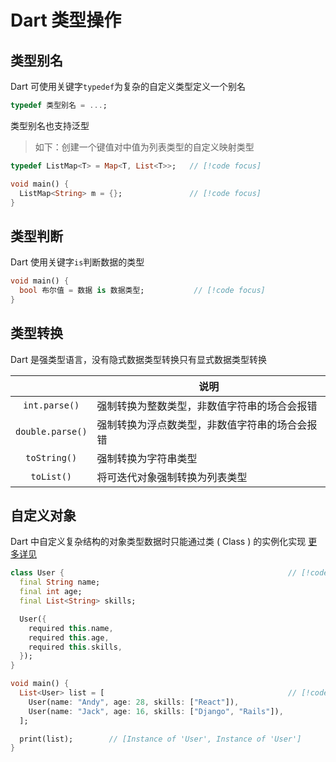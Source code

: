 # Dart 类型操作

## 类型别名

Dart 可使用关键字`typedef`为复杂的自定义类型定义一个别名

```dart
typedef 类型别名 = ...;
```

类型别名也支持泛型

> 如下：创建一个键值对中值为列表类型的自定义映射类型

```dart
typedef ListMap<T> = Map<T, List<T>>;   // [!code focus]

void main() {
  ListMap<String> m = {};               // [!code focus]
}
```

## 类型判断

Dart 使用关键字`is`判断数据的类型

```dart
void main() {
  bool 布尔值 = 数据 is 数据类型;           // [!code focus]
}
```

## 类型转换

Dart 是强类型语言，没有隐式数据类型转换只有显式数据类型转换

|                  | 说明                                           |
| :--------------: | ---------------------------------------------- |
|  `int.parse()`   | 强制转换为整数类型，非数值字符串的场合会报错   |
| `double.parse()` | 强制转换为浮点数类型，非数值字符串的场合会报错 |
|   `toString()`   | 强制转换为字符串类型                           |
|    `toList()`    | 将可迭代对象强制转换为列表类型                 |

## 自定义对象

Dart 中自定义复杂结构的对象类型数据时只能通过类 ( Class ) 的实例化实现 [更多详见](../oop/class.md)

```dart
class User {                                                  // [!code focus:11]
  final String name;
  final int age;
  final List<String> skills;

  User({
    required this.name,
    required this.age,
    required this.skills,
  });
}

void main() {
  List<User> list = [                                         // [!code focus:6]
    User(name: "Andy", age: 28, skills: ["React"]),
    User(name: "Jack", age: 16, skills: ["Django", "Rails"]),
  ];

  print(list);        // [Instance of 'User', Instance of 'User']
}
```
